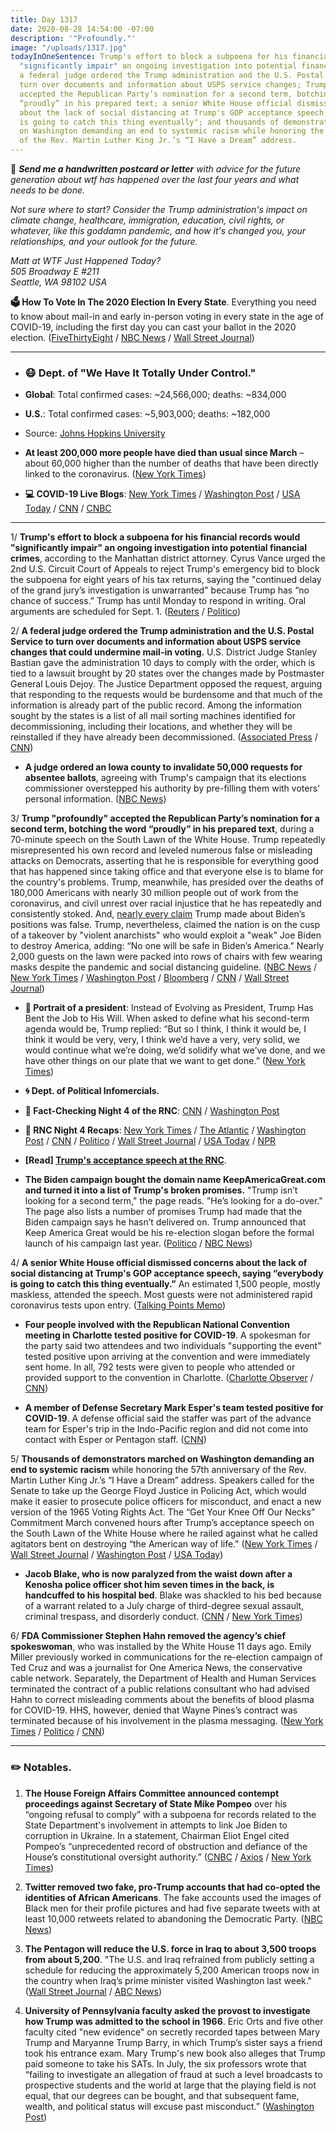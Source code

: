 ```yaml
---
title: Day 1317
date: 2020-08-28 14:54:00 -07:00
description: '"Profoundly."'
image: "/uploads/1317.jpg"
todayInOneSentence: Trump's effort to block a subpoena for his financial records would
  "significantly impair" an ongoing investigation into potential financial crimes;
  a federal judge ordered the Trump administration and the U.S. Postal Service to
  turn over documents and information about USPS service changes; Trump "profoundly"
  accepted the Republican Party’s nomination for a second term, botching the word
  “proudly” in his prepared text; a senior White House official dismissed concerns
  about the lack of social distancing at Trump's GOP acceptance speech, saying "everybody
  is going to catch this thing eventually"; and thousands of demonstrators marched
  on Washington demanding an end to systemic racism while honoring the 57th anniversary
  of the Rev. Martin Luther King Jr.’s “I Have a Dream” address.
---
```


💌 ***Send me a handwritten postcard or letter** with advice for the future generation about wtf has happened over the last four years and what needs to be done.*

*Not sure where to start? Consider the Trump administration's impact on climate change, healthcare, immigration, education, civil rights, or whatever, like this goddamn pandemic, and how it's changed you, your relationships, and your outlook for the future.*

*Matt at WTF Just Happened Today?\
505 Broadway E #211\
Seattle, WA 98102 USA*

**🗳 How To Vote In The 2020 Election In Every State**. Everything you need to know about mail-in and early in-person voting in every state in the age of COVID-19, including the first day you can cast your ballot in the 2020 election. ([FiveThirtyEight](https://projects.fivethirtyeight.com/how-to-vote-2020/) / [NBC News](https://www.nbcnews.com/specials/plan-your-vote-state-by-state-guide-voting-by-mail-early-in-person-voting-election/index.html?cid=bc_npd_nn_ms_np-1_200816) / [Wall Street Journal](https://www.wsj.com/articles/how-to-vote-by-mail-in-every-state-11597840923))

---

* ### 😷 Dept. of "We Have It Totally Under Control."

* **Global**: Total confirmed cases: \~24,566,000; deaths: \~834,000

* **U.S.**: Total confirmed cases: \~5,903,000; deaths: \~182,000

* Source: [Johns Hopkins University](https://coronavirus.jhu.edu/map.html)

* **At least 200,000 more people have died than usual since March** – about 60,000 higher than the number of deaths that have been directly linked to the coronavirus. ([New York Times](https://www.nytimes.com/interactive/2020/08/12/us/covid-deaths-us.html))

* **💻 COVID-19 Live Blogs**: [New York Times](https://www.nytimes.com/2020/08/28/world/covid-19-coronavirus.html) / [Washington Post](https://www.washingtonpost.com/nation/2020/08/28/coronavirus-covid-live-updates-us/) / [USA Today](https://www.usatoday.com/story/news/health/2020/08/28/covid-updates-college-football-fall-schools-reopening-tourism/5652334002/) / [CNN](https://www.cnn.com/world/live-news/coronavirus-pandemic-08-28-20-intl/index.html) / [CNBC](https://www.cnbc.com/2020/08/28/coronavirus-live-updates.html)

---

1/ **Trump's effort to block a subpoena for his financial records would "significantly impair" an ongoing investigation into potential financial crimes**, according to the Manhattan district attorney. Cyrus Vance urged the 2nd U.S. Circuit Court of Appeals to reject Trump's emergency bid to block the subpoena for eight years of his tax returns, saying the "continued delay of the grand jury’s investigation is unwarranted" because Trump has “no chance of success.” Trump has until Monday to respond in writing. Oral arguments are scheduled for Sept. 1. ([Reuters](https://www.reuters.com/article/us-usa-trump-subpoena/trump-must-turn-over-tax-returns-does-not-deserve-immunity-manhattans-top-prosecutor-says-idUSKBN25N2YZ) / [Politico](https://www.politico.com/news/2020/08/27/trump-subpoena-block-cyrus-vance-403867))

2/ **A federal judge ordered the Trump administration and the U.S. Postal Service to turn over documents and information about USPS service changes that could undermine mail-in voting.** U.S. District Judge Stanley Bastian gave the administration 10 days to comply with the order, which is tied to a lawsuit brought by 20 states over the changes made by Postmaster General Louis Dejoy. The Justice Department opposed the request, arguing that responding to the requests would be burdensome and that much of the information is already part of the public record. Among the information sought by the states is a list of all mail sorting machines identified for decommissioning, including their locations, and whether they will be reinstalled if they have already been decommissioned. ([Associated Press](https://apnews.com/8048565099b3c3394ef3448f22f53e8a) / [CNN](https://www.cnn.com/2020/08/27/politics/usps-slowdowns-hearing/index.html))

* **A judge ordered an Iowa county to invalidate 50,000 requests for absentee ballots**, agreeing with Trump's campaign that its elections commissioner overstepped his authority by pre-filling them with voters' personal information. ([NBC News](https://www.nbcnews.com/politics/2020-election/judge-voids-50-000-absentee-ballot-requests-iowa-county-n1238665))

3/ **Trump "profoundly" accepted the Republican Party’s nomination for a second term, botching the word “proudly” in his prepared text**, during a 70-minute speech on the South Lawn of the White House. Trump repeatedly misrepresented his own record and leveled numerous false or misleading attacks on Democrats, asserting that he is responsible for everything good that has happened since taking office and that everyone else is to blame for the country's problems. Trump, meanwhile, has presided over the deaths of 180,000 Americans with nearly 30 million people out of work from the coronavirus, and civil unrest over racial injustice that he has repeatedly and consistently stoked. And, [nearly every claim](https://www.washingtonpost.com/politics/2020/08/28/nearly-every-claim-trump-made-about-bidens-positions-was-false/) Trump made about Biden’s positions was false. Trump, nevertheless, claimed the nation is on the cusp of a takeover by "violent anarchists" who would exploit a "weak" Joe Biden to destroy America, adding: “No one will be safe in Biden’s America.” Nearly 2,000 guests on the lawn were packed into rows of chairs with few wearing masks despite the pandemic and social distancing guideline. ([NBC News](https://www.nbcnews.com/politics/2020-election/quiet-part-trump-won-t-dare-say-out-loud-n1238662) / [New York Times](https://www.nytimes.com/2020/08/27/us/politics/republican-national-convention-recap.html) / [Washington Post](https://www.washingtonpost.com/politics/trump-convention-falsehoods/2020/08/27/41a07f5a-e888-11ea-970a-64c73a1c2392_story.html) / [Bloomberg](https://www.bloomberg.com/news/articles/2020-08-28/trump-pitches-second-term-with-selective-retelling-of-his-first?srnd=premium&sref=MIBMEEoj) / [CNN](https://www.cnn.com/2020/08/28/politics/republican-convention-analysis/index.html) / [Wall Street Journal](https://www.wsj.com/articles/trump-to-cast-joe-biden-as-weak-on-jobs-crime-in-rnc-speech-11598551400))

* **👑 Portrait of a president**: Instead of Evolving as President, Trump Has Bent the Job to His Will. When asked to define what his second-term agenda would be, Trump replied: “But so I think, I think it would be, I think it would be very, very, I think we’d have a very, very solid, we would continue what we’re doing, we’d solidify what we’ve done, and we have other things on our plate that we want to get done.” ([New York Times](https://www.nytimes.com/2020/08/27/us/politics/donald-trump.html))

* **🌀 Dept. of Political Infomercials.**

* **🐘 Fact-Checking Night 4 of the RNC**: [CNN](https://www.cnn.com/2020/08/27/politics/rnc-night-four-fact-check/index.html) / [Washington Post](https://www.washingtonpost.com/politics/2020/08/28/fact-checking-president-trumps-acceptance-speech-2020-rnc/)

* **🐘 RNC Night 4 Recaps**: [New York Times](https://www.nytimes.com/2020/08/27/us/politics/republican-national-convention-recap.html) / [The Atlantic](https://www.theatlantic.com/politics/archive/2020/08/trumps-rnc-was-loaded-disinformation/615838/) / [Washington Post](https://www.washingtonpost.com/politics/trump-convention-falsehoods/2020/08/27/41a07f5a-e888-11ea-970a-64c73a1c2392_story.html) / [CNN](https://www.cnn.com/2020/08/28/politics/republican-convention-analysis/index.html) / [Politico](https://www.politico.com/news/2020/08/28/trump-2020-rnc-campaign-404212) / [Wall Street Journal](https://www.wsj.com/articles/trump-to-cast-joe-biden-as-weak-on-jobs-crime-in-rnc-speech-11598551400) / [USA Today](https://www.usatoday.com/story/news/politics/elections/2020/08/28/rnc-tried-humanize-trump-demonize-biden-bid-suburban-voters/5627750002) / [NPR](https://www.npr.org/2020/08/28/906927438/7-takeaways-from-the-republican-national-convention)

* **\[Read\] [Trump's acceptance speech at the RNC](https://www.nbcnews.com/politics/2020-election/read-full-text-president-donald-trump-s-acceptance-speech-rnc-n1238636)**.

* **The Biden campaign bought the domain name KeepAmericaGreat.com and turned it into a list of Trump's broken promises.** "Trump isn’t looking for a second term," the page reads. "He’s looking for a do-over." The page also lists a number of promises Trump had made that the Biden campaign says he hasn’t delivered on. Trump announced that Keep America Great would be his re-election slogan before the formal launch of his campaign last year. ([Politico](https://www.politico.com/news/2020/08/27/biden-domain-trump-403941) / [NBC News](https://www.nbcnews.com/politics/2020-election/trolling-trump-biden-campaign-claims-keep-america-great-domain-n1238653))

4/ **A senior White House official dismissed concerns about the lack of social distancing at Trump's GOP acceptance speech, saying “everybody is going to catch this thing eventually.”** An estimated 1,500 people, mostly maskless, attended the speech. Most guests were not administered rapid coronavirus tests upon entry. ([Talking Points Memo](https://talkingpointsmemo.com/news/wh-brushes-off-covid-concerns-amid-trumps-maskless-crowd-in-game-of-make-believe))

* **Four people involved with the Republican National Convention meeting in Charlotte tested positive for COVID-19**. A spokesman for the party said two attendees and two individuals "supporting the event" tested positive upon arriving at the convention and were immediately sent home. In all, 792 tests were given to people who attended or provided support to the convention in Charlotte. ([Charlotte Observer](https://www.charlotteobserver.com/news/coronavirus/article245322115.html) / [CNN](https://www.cnn.com/2020/08/28/politics/charlotte-republican-convention-coronavirus/index.html))

* **A member of Defense Secretary Mark Esper's team tested positive for COVID-19**. A defense official said the staffer was part of the advance team for Esper's trip in the Indo-Pacific region and did not come into contact with Esper or Pentagon staff. ([CNN](https://www.cnn.com/2020/08/28/politics/mark-esper-aide-tested-positve-coronavirus/index.html))

5/ **Thousands of demonstrators marched on Washington demanding an end to systemic racism** while honoring the 57th anniversary of the Rev. Martin Luther King Jr.’s “I Have a Dream” address. Speakers called for the Senate to take up the George Floyd Justice in Policing Act, which would make it easier to prosecute police officers for misconduct, and enact a new version of the 1965 Voting Rights Act. The “Get Your Knee Off Our Necks” Commitment March convened hours after Trump’s acceptance speech on the South Lawn of the White House where he railed against what he called agitators bent on destroying “the American way of life." ([New York Times](https://www.nytimes.com/2020/08/28/us/march-on-washington-2020.html) / [Wall Street Journal](https://www.wsj.com/articles/protesters-pour-into-national-mall-renewing-racial-justice-push-11598615232) / [Washington Post](https://www.washingtonpost.com/dc-md-va/2020/08/28/march-on-washington-protest-dc/) / [USA Today](https://www.usatoday.com/story/news/nation/2020/08/28/march-washington-2020-thousands-gather-sharpton-nan-rally/3442726001/))

* **Jacob Blake, who is now paralyzed from the waist down after a Kenosha police officer shot him seven times in the back, is handcuffed to his hospital bed**. Blake was shackled to his bed because of a warrant related to a July charge of third-degree sexual assault, criminal trespass, and disorderly conduct. ([CNN](https://www.cnn.com/2020/08/27/us/jacob-blake-wisconsin-thursday/index.html) / [New York Times](https://www.nytimes.com/2020/08/28/us/kenosha-shooting-protests.html#link-4495fb0a))

6/ **FDA Commissioner Stephen Hahn removed the agency’s chief spokeswoman**, who was installed by the White House 11 days ago. Emily Miller previously worked in communications for the re-election campaign of Ted Cruz and was a journalist for One America News, the conservative cable network. Separately, the Department of Health and Human Services terminated the contract of a public relations consultant who had advised Hahn to correct misleading comments about the benefits of blood plasma for COVID-19. HHS, however, denied that Wayne Pines’s contract was terminated because of his involvement in the plasma messaging. ([New York Times](https://www.nytimes.com/2020/08/28/health/blood-plasma-fda.html) / [Politico](https://www.politico.com/news/2020/08/28/fda-top-spokesperson-leaves-404422) / [CNN](https://www.cnn.com/2020/08/28/politics/emily-miller-food-and-drug-administration/index.html))

---

### ✏️ Notables.

1. **The House Foreign Affairs Committee announced contempt proceedings against Secretary of State Mike Pompeo** over his “ongoing refusal to comply” with a subpoena for records related to the State Department's involvement in attempts to link Joe Biden to corruption in Ukraine. In a statement, Chairman Eliot Engel cited Pompeo’s “unprecedented record of obstruction and defiance of the House’s constitutional oversight authority.” ([CNBC](https://www.cnbc.com/2020/08/28/house-democrats-announce-contempt-proceedings-against-mike-pompeo.html) / [Axios](https://www.axios.com/house-foreign-affairs-mike-pompeo-contempt-biden-1039a46e-57e3-4661-8d45-fe529eef589a.html) / [New York Times](https://www.nytimes.com/live/2020/08/28/us/trump-vs-biden#the-house-foreign-affairs-committee-seeks-to-hold-pompeo-in-contempt-of-congress))

2. **Twitter removed two fake, pro-Trump accounts that had co-opted the identities of African Americans**. The fake accounts used the images of Black men for their profile pictures and had five separate tweets with at least 10,000 retweets related to abandoning the Democratic Party. ([NBC News](https://www.nbcnews.com/tech/security/viral-pro-trump-tweets-came-fake-african-american-spam-accounts-n1238553))

3. **The Pentagon will reduce the U.S. force in Iraq to about 3,500 troops from about 5,200**. "The U.S. and Iraq refrained from publicly setting a schedule for reducing the approximately 5,200 American troops now in the country when Iraq’s prime minister visited Washington last week." ([Wall Street Journal](https://www.wsj.com/articles/u-s-to-cut-troop-presence-in-iraq-by-about-one-third-officials-say-11598625823) / [ABC News](https://abcnews.go.com/Politics/us-reduce-troop-level-iraq-3500-5200/story?id=72681778))

4. **University of Pennsylvania faculty asked the provost to investigate how Trump was admitted to the school in 1966**.
   Eric Orts and five other faculty cited "new evidence" on secretly recorded tapes between Mary Trump and Maryanne Trump Barry, in which Trump’s sister says a friend took his entrance exam. Mary Trump's new book also alleges that Trump paid someone to take his SATs. In July, the six professors wrote that “failing to investigate an allegation of fraud at such a level broadcasts to prospective students and the world at large that the playing field is not equal, that our degrees can be bought, and that subsequent fame, wealth, and political status will excuse past misconduct.” ([Washington Post](https://www.washingtonpost.com/politics/trump-secret-recordings-sat-penn/2020/08/27/ea7a6640-e892-11ea-a414-8422fa3e4116_story.html))